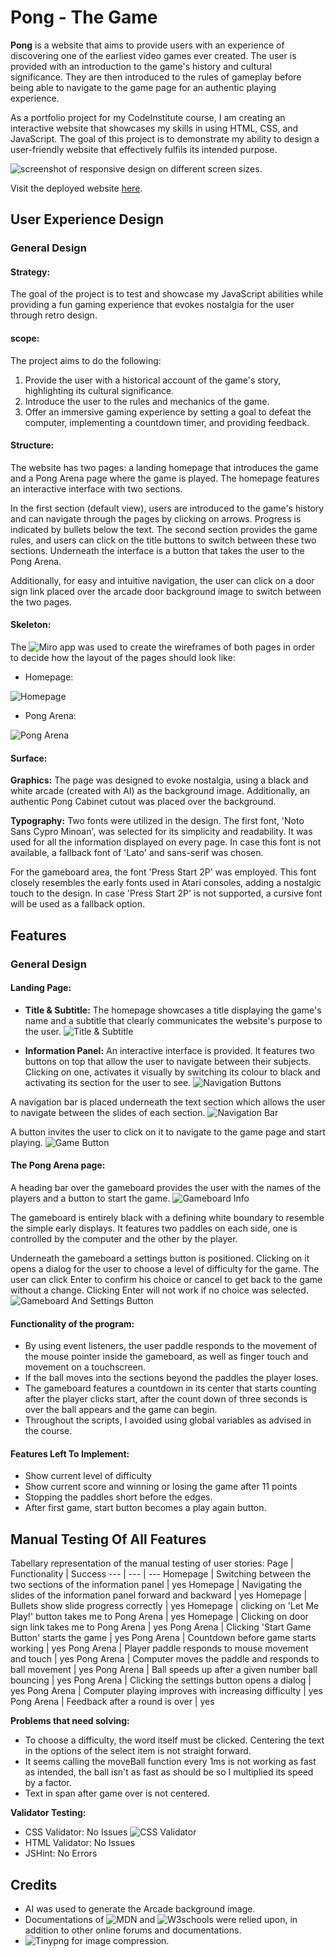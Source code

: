 # Pong - The Game
**Pong** is a website that aims to provide users with an experience of discovering one of the earliest video games ever created. The user is provided with an introduction to the game's history and cultural significance. They are then introduced to the rules of gameplay before being able to navigate to the game page for an authentic playing experience.

As a portfolio project for my CodeInstitute course, I am creating an interactive website that showcases my skills in using HTML, CSS, and JavaScript. The goal of this project is to demonstrate my ability to design a user-friendly website that effectively fulfils its intended purpose.

![screenshot of responsive design on different screen sizes.](/assets/images/readme/amIResponsive.png)

Visit the deployed website [here](https://id10tothe9.github.io/ci-portfolio2-pong).

## User Experience Design
### General Design
#### Strategy: 
The goal of the project is to test and showcase my JavaScript abilities while providing a fun gaming experience that evokes nostalgia for the user through retro design.
#### scope:
The project aims to do the following:
1. Provide the user with a historical account of the game's story, highlighting its cultural significance.
2. Introduce the user to the rules and mechanics of the game.
3. Offer an immersive gaming experience by setting a goal to defeat the computer, implementing a countdown timer, and providing feedback.

#### Structure: 
The website has two pages: a landing homepage that introduces the game and a Pong Arena page where the game is played. The homepage features an interactive interface with two sections.

In the first section (default view), users are introduced to the game's history and can navigate through the pages by clicking on arrows. Progress is indicated by bullets below the text. The second section provides the game rules, and users can click on the title buttons to switch between these two sections. Underneath the interface is a button that takes the user to the Pong Arena.

Additionally, for easy and intuitive navigation, the user can click on a door sign link placed over the arcade door background image to switch between the two pages.

#### Skeleton:
The ![Miro](https://miro.com/) app was used to create the wireframes of both pages in order to decide how the layout of the pages should look like:

- Homepage:

![Homepage](/assets/images/readme/wireframes/homepage.jpg)

- Pong Arena:

![Pong Arena](/assets/images/readme/wireframes/pongArena.jpg)

#### Surface:
**Graphics:**
The page was designed to evoke nostalgia, using a black and white arcade (created with AI) as the background image. Additionally, an authentic Pong Cabinet cutout was placed over the background.

**Typography:**
Two fonts were utilized in the design. The first font, 'Noto Sans Cypro Minoan', was selected for its simplicity and readability. It was used for all the information displayed on every page. In case this font is not available, a fallback font of 'Lato' and sans-serif was chosen. 

For the gameboard area, the font 'Press Start 2P' was employed. This font closely resembles the early fonts used in Atari consoles, adding a nostalgic touch to the design. In case 'Press Start 2P' is not supported, a cursive font will be used as a fallback option.

## Features
### General Design
#### Landing Page:
- **Title & Subtitle:**
The homepage showcases a title displaying the game's name and a subtitle that clearly communicates the website's purpose to the user.
![Title & Subtitle]()

- **Information Panel:**
An interactive interface is provided. It features two buttons on top that allow the user to navigate between their subjects. Clicking on one, activates it visually by switching its colour to black and activating its section for the user to see.
![Navigation Buttons]()

A navigation bar is placed underneath the text section which allows the user to navigate between the slides of each section.
![Navigation Bar]()

A button invites the user to click on it to navigate to the game page and start playing.
![Game Button]()

#### The Pong Arena page:
A heading bar over the gameboard provides the user with the names of the players and a button to start the game.
![Gameboard Info]()

The gameboard is entirely black with a defining white boundary to resemble the simple early displays. It features two paddles on each side, one is controlled by the computer and the other by the player.

Underneath the gameboard a settings button is positioned. Clicking on it opens a dialog for the user to choose a level of difficulty for the game. The user can click Enter to confirm his choice or cancel to get back to the game without a change.  Clicking Enter will not work if no choice was selected.
![Gameboard And Settings Button]()

#### Functionality of the program:
- By using event listeners, the user paddle responds to the movement of the mouse pointer inside the gameboard, as well as finger touch and movement on a touchscreen.
- If the ball moves into the sections beyond the paddles the player loses.
- The gameboard features a countdown in its center that starts counting after the player clicks start, after the count down of three seconds is over the ball appears and the game can begin.
- Throughout the scripts, I avoided using global variables as advised in the course.

#### Features Left To Implement:
- Show current level of difficulty
- Show current score and winning or losing the game after 11 points
- Stopping the paddles short before the edges.
- After first game, start button becomes a play again button.


## Manual Testing Of All Features
Tabellary representation of the manual testing of user stories:
Page | Functionality | Success
--- | --- | ---
Homepage | Switching between the two sections of the information panel | yes
Homepage | Navigating the slides of the information panel forward and backward | yes
Homepage | Bullets show slide progress correctly | yes
Homepage | clicking on 'Let Me Play!' button takes me to Pong Arena | yes
Homepage | Clicking on door sign link takes me to Pong Arena | yes
Pong Arena | Clicking 'Start Game Button' starts the game | yes
Pong Arena | Countdown before game starts working | yes
Pong Arena | Player paddle responds to mouse movement and touch | yes
Pong Arena | Computer moves the paddle and responds to ball movement | yes
Pong Arena | Ball speeds up after a given number ball bouncing | yes
Pong Arena | Clicking the settings button opens a dialog | yes
Pong Arena | Computer playing improves with increasing difficulty | yes
Pong Arena | Feedback after a round is over | yes

**Problems that need solving:**
- To choose a difficulty, the word itself must be clicked. Centering the text in the options of the select item is not straight forward.
- It seems calling the moveBall function every 1ms is not working as fast as intended, the ball isn't as fast as should be so I multiplied its speed by a factor.
- Text in span after game over is not centered.

**Validator Testing:**
- CSS Validator: No Issues
![CSS Validator]()
- HTML Validator: No Issues
- JSHint: No Errors

## Credits
- AI was used to generate the Arcade background image.
- Documentations of ![MDN](https://developer.mozilla.org/en-US/docs) and ![W3schools](https://www.w3schools.com/) were relied upon, in addition to other online forums and documentations.
- ![Tinypng](https://tinypng.com/) for image compression.
